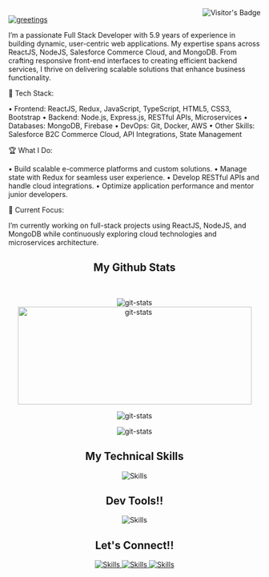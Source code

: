 <img align="right" src="https://visitor-badge.laobi.icu/badge?page_id=navneetkr999.navneetkr999" alt="Visitor's Badge" />

<p>
        <a href="[https://git.io/typing-svg](https://github.com/navneetkr999?tab=repositories)">
                <img src="https://readme-typing-svg.herokuapp.com?font=Fira+Code&weight=900&size=40&duration=3000&pause=500&color=1FF756&background=18CAB100&width=435&height=54&lines=Hey+There!%F0%9F%91%8B%F0%9F%8F%BB;I+am+Navneet+%F0%9F%A7%91%F0%9F%8F%BB%E2%80%8D%F0%9F%A6%B1+" alt="greetings" />
        </a>    
</p>

<p>
I’m a passionate Full Stack Developer with 5.9 years of experience in building dynamic, user-centric web
applications. My expertise spans across ReactJS, NodeJS, Salesforce Commerce Cloud, and MongoDB. From crafting
responsive front-end interfaces to creating efficient backend services, I thrive on delivering scalable
solutions that enhance business functionality.
</p>

🔧 Tech Stack:

• Frontend: ReactJS, Redux, JavaScript, TypeScript, HTML5, CSS3, Bootstrap
• Backend: Node.js, Express.js, RESTful APIs, Microservices
• Databases: MongoDB, Firebase
• DevOps: Git, Docker, AWS
• Other Skills: Salesforce B2C Commerce Cloud, API Integrations, State Management

🏆 What I Do:

• Build scalable e-commerce platforms and custom solutions.
• Manage state with Redux for seamless user experience.
• Develop RESTful APIs and handle cloud integrations.
• Optimize application performance and mentor junior developers.

🚀 Current Focus:

I’m currently working on full-stack projects using ReactJS, NodeJS, and MongoDB while continuously exploring cloud
technologies and microservices architecture.

<h2 class="underline-offset-4" align="center">My Github Stats</h2>
</br>
<p align="center">
<img
    src="https://github-readme-stats.vercel.app/api?username=navneetkr999&show_icons=true&theme=radical"
    alt="git-stats" />
<img width="467px" height="195px"
    src="https://github-readme-stats.vercel.app/api/top-langs/?username=navneetkr999&layout=compact&theme=radical"
    alt="git-stats" />
</p>
<p align="center">
<img src="https://github-readme-streak-stats.herokuapp.com/?user=navneetkr999&theme=dark"
    alt="git-stats" />
</p>
<p align="center">
<img src="https://github-profile-trophy.vercel.app/?username=navneetkr999" alt="git-stats" />
</p>

<h2 align="center">My Technical Skills</h2>
<p align="center">
<img src="https://skillicons.dev/icons?i=js,react,nodejs,express,mongodb,firebase,typescript,html,css,sass,jquery,tailwind,bootstrap,redux,npm,yarn,babel,&perline=9" alt="Skills" />
</p>

<h2 align="center">Dev Tools!!</h2>
<p align="center">
<img href src="https://skillicons.dev/icons?i=vscode,git,gitlab,postman,bitbucket,idea,figma" alt="Skills" />
</p>

<h2 align="center">Let's Connect!!</h2>
<p align="center">
<a href="mailto:navneet.kr.999@gmail.com" > <img cursor="pointer" src="https://skillicons.dev/icons?i=gmail" alt="Skills" /> </a>
<a href="#" > <img cursor="pointer" src="https://skillicons.dev/icons?i=github" alt="Skills" /> </a>
<a href="https://www.linkedin.com/in/navneet-kumar-609703153/" > <img cursor="pointer" src="https://skillicons.dev/icons?i=linkedin" alt="Skills" /> </a>
</p>

